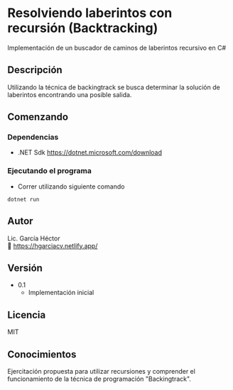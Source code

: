 # Resolviendo laberintos con recursión (Backtracking)

Implementación de un buscador de caminos de laberintos recursivo en C#

## Descripción

Utilizando la técnica de backingtrack se busca determinar la solución de laberintos encontrando una posible salida.

## Comenzando

### Dependencias

* .NET Sdk https://dotnet.microsoft.com/download

### Ejecutando el programa

* Correr utilizando siguiente comando
```
dotnet run
```

## Autor

Lic. García Héctor  
:link: https://hgarciacv.netlify.app/

## Versión

* 0.1
    * Implementación inicial

## Licencia

MIT

## Conocimientos

Ejercitación propuesta para utilizar recursiones y comprender el funcionamiento de la técnica de programación "Backingtrack".
